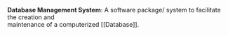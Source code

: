 **Database Management System**: A software package/ system to facilitate the creation and  
maintenance of a computerized [[Database]].